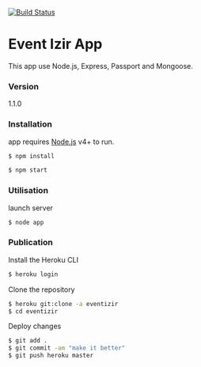 [![Build Status](https://travis-ci.org/izir-fr/www.svg?branch=master)](https://travis-ci.org/izir-fr/www)

# Event Izir App

This app use Node.js, Express, Passport and Mongoose.

### Version
1.1.0

### Installation

app requires [Node.js](https://nodejs.org/) v4+ to run.

```sh
$ npm install
```

```sh
$ npm start
```

### Utilisation

launch server
```sh
$ node app
```

### Publication

Install the Heroku CLI

```sh
$ heroku login
```

Clone the repository

```sh
$ heroku git:clone -a eventizir
$ cd eventizir
```


Deploy changes

```sh
$ git add .
$ git commit -am "make it better"
$ git push heroku master
```
